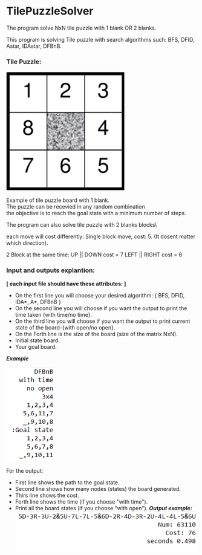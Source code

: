 # TilePuzzleSolver
The program solve NxN tile puzzle with 1 blank OR 2 blanks.

This program is solving Tile puzzle with search algorithms such: BFS, DFID, Astar, IDAstar, DFBnB.

### Tile Puzzle:

![alt text](https://github.com/Tzachc/TilePuzzleSolver/blob/main/data/tilepuzzle.png)

Example of tile puzzle board with 1 blank.\
The puzzle can be recevied in any random combination \
the objective is to reach the goal state with a minimum number of steps.

The program can also solve tile puzzle with 2 blanks blocks\

each move will cost differently:
Single block move, cost: 5. (It dosent matter which direction). 

2 Block at the same time:
UP || DOWN cost = 7 
LEFT || RIGHT cost = 6

### Input and outputs explantion:

**[ each input file should have these attributes: ]**
* On the first line you will choose your desired algorithm: { BFS, DFID, IDA*, A*, DFBnB }
* On the second line you will choose if you want the output to print the time taken {with time/no time}.
* On the third line you will choose if you want the output to print current state of the board-{with open/no open}.
* On the Forth line is the size of the board (size of the matrix NxN).
* Initial state board.
* Your goal board.

***Example***

![alt text](https://github.com/Tzachc/TilePuzzleSolver/blob/main/data/fileInput.png)

For the output:
* First line shows the path to the goal state.
* Second line shows how many nodes (states) the board generated.
* Thirs line shows the cost.
* Forth line shows the time (if you choose "with time").
* Print all the board states (if you choose "with open").
***Output example:***
![alt text](https://github.com/Tzachc/TilePuzzleSolver/blob/main/data/output.png)


